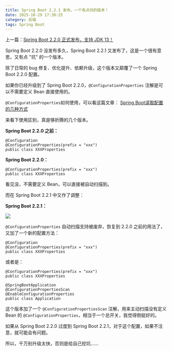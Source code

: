 ```yaml
---
title: Spring Boot 2.2.1 发布，一个有点坑的版本！
date: 2025-10-29 17:30:25
category: 后端
tags: Spring Boot
---
```


上一篇：[Spring Boot 2.2.0 正式发布，支持 JDK 13！](https://mp.weixin.qq.com/s/3TF6ooiW3JUzSGeAiQ9m8g)

Spring Boot 2.2.0 没发布多久，Spring Boot 2.2.1 又发布了，这是一个很有意思，又有点 "坑" 的一个版本。

除了日常的 bug 修复、优化提升、依赖升级，这个版本又颠覆了一个 Spring Boot 2.2.0 配置。

如果你已经升级到了 Spring Boot 2.2.0，`@ConfigurationProperties` 注解是可以不需要定义 Bean 直接使用的。

`@ConfigurationProperties`如何使用，可以看这篇文章：
[Spring Boot读取配置的几种方式](https://mp.weixin.qq.com/s/aen2PIh0ut-BSHad-Bw7hg)

来看下使用区别，真是够折腾的几个版本。

**Spring Boot 2.2.0 之前：**

```
@Configuration
@ConfigurationProperties(prefix = "xxx")
public class XXXProperties
```

**Spring Boot 2.2.0：**

```
@ConfigurationProperties(prefix = "xxx")
public class XXXProperties
```

看见没，不需要定义 Bean，可以直接被自动扫描到。

而在 Spring Boot 2.2.1 中又作了调整：

**Spring Boot 2.2.1：**

![](http://img.javastack.cn/20191108112508.png)

`@ConfigurationProperties` 自动扫描支持被废弃，恢复到 2.2.0 之前的用法了，又加了一个新的配置方法：

```
@Configuration
@ConfigurationProperties(prefix = "xxx")
public class XXXProperties
```

或者是：

```
@ConfigurationProperties(prefix = "xxx")
public class XXXProperties

@SpringBootApplication
@ConfigurationPropertiesScan
@EnableConfigurationProperties
public class Application 
```

这个版本加了一个 `@ConfigurationPropertiesScan` 注解，用来主动扫描没有定义 Bean 的 `@ConfigurationProperties`，相当于一个总开关，我觉得倒挺好的。

如果从 Spring Boot 2.2.0 过度到 Spring Boot 2.2.1，对于这个配置，如果不注意，就可能会有问题。

所以，千万别升级太快，否则是给自己挖坑……
